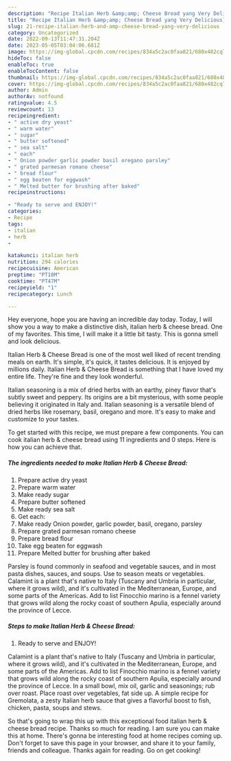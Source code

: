 ```yaml
---
description: "Recipe Italian Herb &amp;amp; Cheese Bread yang Very Delicious}"
title: "Recipe Italian Herb &amp;amp; Cheese Bread yang Very Delicious}"
slug: 21-recipe-italian-herb-and-amp-cheese-bread-yang-very-delicious
category: Uncategorized
date: 2022-09-13T11:47:31.204Z
date: 2023-05-05T03:04:06.681Z
image: https://img-global.cpcdn.com/recipes/834a5c2ac0faa821/680x482cq70/italian-herb-cheese-bread-recipe-main-photo.jpg
hideToc: false
enableToc: true
enableTocContent: false
thumbnail: https://img-global.cpcdn.com/recipes/834a5c2ac0faa821/680x482cq70/italian-herb-cheese-bread-recipe-main-photo.jpg
cover: https://img-global.cpcdn.com/recipes/834a5c2ac0faa821/680x482cq70/italian-herb-cheese-bread-recipe-main-photo.jpg
author: Admin
authorAv: notfound
ratingvalue: 4.5
reviewcount: 13
recipeingredient:
- " active dry yeast"
- " warm water"
- " sugar"
- " butter softened"
- " sea salt"
- " each"
- " Onion powder garlic powder basil oregano parsley"
- " grated parmesan romano cheese"
- " bread flour"
- " egg beaten for eggwash"
- " Melted butter for brushing after baked"
recipeinstructions:

- "Ready to serve and ENJOY!"
categories:
- Recipe
tags:
- italian
- herb
- 

katakunci: italian herb  
nutrition: 294 calories
recipecuisine: American
preptime: "PT18M"
cooktime: "PT47M"
recipeyield: "1"
recipecategory: Lunch

---
```



Hey everyone, hope you are having an incredible day today. Today, I will show you a way to make a distinctive dish, italian herb &amp; cheese bread. One of my favorites. This time, I will make it a little bit tasty. This is gonna smell and look delicious.

Italian Herb &amp; Cheese Bread is one of the most well liked of recent trending meals on earth. It's simple, it's quick, it tastes delicious. It is enjoyed by millions daily. Italian Herb &amp; Cheese Bread is something that I have loved my entire life. They're fine and they look wonderful.

Italian seasoning is a mix of dried herbs with an earthy, piney flavor that&#39;s subtly sweet and peppery. Its origins are a bit mysterious, with some people believing it originated in Italy and. Italian seasoning is a versatile blend of dried herbs like rosemary, basil, oregano and more. It&#39;s easy to make and customize to your tastes.


To get started with this recipe, we must prepare a few components. You can cook italian herb &amp; cheese bread using 11 ingredients and 0 steps. Here is how you can achieve that.

<!--inarticleads1-->

##### The ingredients needed to make Italian Herb &amp; Cheese Bread:

1. Prepare  active dry yeast
1. Prepare  warm water
1. Make ready  sugar
1. Prepare  butter softened
1. Make ready  sea salt
1. Get  each:
1. Make ready  Onion powder, garlic powder, basil, oregano, parsley
1. Prepare  grated parmesan romano cheese
1. Prepare  bread flour
1. Take  egg beaten for eggwash
1. Prepare  Melted butter for brushing after baked


Parsley is found commonly in seafood and vegetable sauces, and in most pasta dishes, sauces, and soups. Use to season meats or vegetables. Calamint is a plant that&#39;s native to Italy (Tuscany and Umbria in particular, where it grows wild), and it&#39;s cultivated in the Mediterranean, Europe, and some parts of the Americas. Add to list Finocchio marino is a fennel variety that grows wild along the rocky coast of southern Apulia, especially around the province of Lecce. 

<!--inarticleads2-->

##### Steps to make Italian Herb &amp; Cheese Bread:


1. Ready to serve and ENJOY!

Calamint is a plant that&#39;s native to Italy (Tuscany and Umbria in particular, where it grows wild), and it&#39;s cultivated in the Mediterranean, Europe, and some parts of the Americas. Add to list Finocchio marino is a fennel variety that grows wild along the rocky coast of southern Apulia, especially around the province of Lecce. In a small bowl, mix oil, garlic and seasonings; rub over roast. Place roast over vegetables, fat side up. A simple recipe for Gremolata, a zesty Italian herb sauce that gives a flavorful boost to fish, chicken, pasta, soups and stews. 

So that's going to wrap this up with this exceptional food italian herb &amp; cheese bread recipe. Thanks so much for reading. I am sure you can make this at home. There's gonna be interesting food at home recipes coming up. Don't forget to save this page in your browser, and share it to your family, friends and colleague. Thanks again for reading. Go on get cooking!
